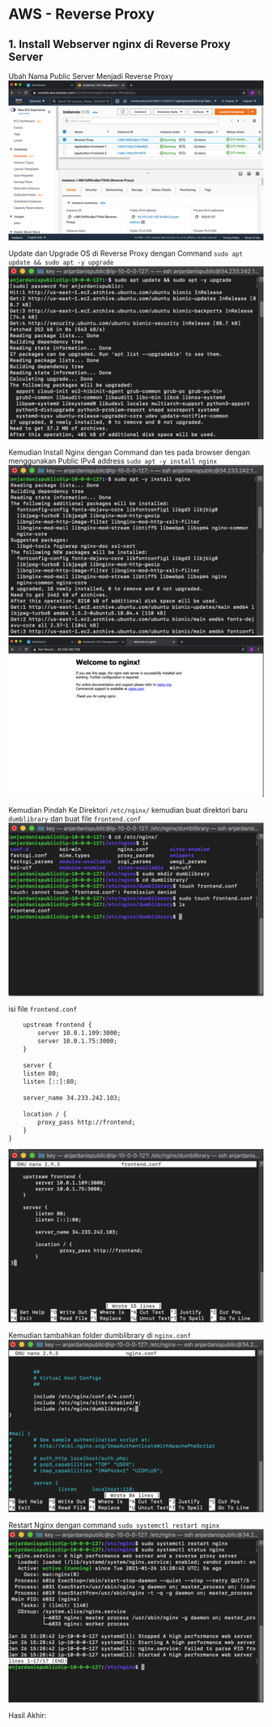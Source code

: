# AWS - Reverse Proxy

## 1. Install Webserver nginx di Reverse Proxy Server
Ubah Nama Public Server Menjadi Reverse Proxy
![01](assets/01.png)

Update dan Upgrade OS di Reverse Proxy dengan Command
`sudo apt update && sudo apt -y upgrade`
![02](assets/02.png)

Kemudian Install Nginx dengan Command dan tes pada browser dengan menggunakan Public IPv4 address
`sudo apt -y install nginx`
![03](assets/03.png)
![04](assets/04.png)

Kemudian Pindah Ke Direktori `/etc/nginx/` kemudian buat direktori baru `dumblibrary` dan buat file `frontend.conf`
![05](assets/05.png)

isi file `frontend.conf`
```
    upstream frontend {
        server 10.0.1.109:3000;
        server 10.0.1.75:3000;
    }

    server {
	listen 80;
	listen [::]:80;

	server_name 34.233.242.103;

	location / {
		proxy_pass http://frontend;
	}
}
```
![06](assets/06.png)

Kemudian tambahkan folder dumblibrary di `nginx.conf`
![07](assets/07.png)

Restart Nginx dengan command
`sudo systemctl restart nginx`
![08](assets/08.png)

Hasil Akhir:
